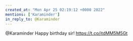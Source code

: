 ```yaml
---
created_at: "Mon Apr 25 02:19:12 +0000 2022"
mentions: ['Karaminder']
in_reply_to: @Karaminder
---
```


@Karaminder Happy birthday sir! https://t.co/itdMM5M5Gt